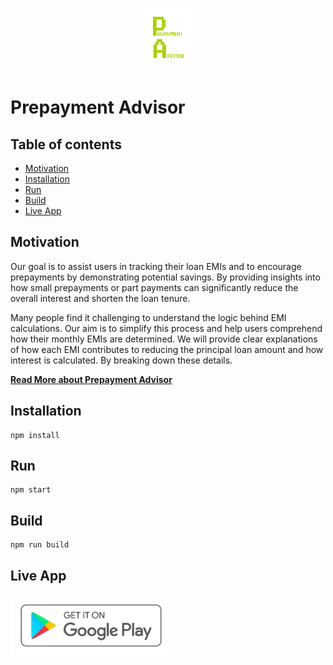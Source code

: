 <p align="center">
  <img width="100px" height="100px" src="splash_land.png">
</p>

# Prepayment Advisor

## Table of contents

- [Motivation](#motivation)
- [Installation](#installation)
- [Run](#run)
- [Build](#build)
- [Live App](#live-app)

## Motivation

<p>Our goal is to assist users in tracking their loan EMIs and to encourage prepayments by demonstrating potential savings. By providing insights into how small prepayments or part payments can significantly reduce the overall interest and shorten the loan tenure.</p>
<p>Many people find it challenging to understand the logic behind EMI calculations. Our aim is to simplify this process and help users comprehend how their monthly EMIs are determined. We will provide clear explanations of how each EMI contributes to reducing the principal loan amount and how interest is calculated. By breaking down these details.</p>

[**Read More about Prepayment Advisor**](https://prepayment-advisor.web.app/)

## Installation

```
npm install
```

## Run

```
npm start
```

## Build

```
npm run build
```

## Live App

<a target="_blank" href="https://play.google.com/store/apps/details?id=com.altooxs.prepaymentadvisor">
  <img style="height: 100px;" src="playstore.png" alt="Get it on Google Play">
</a>
